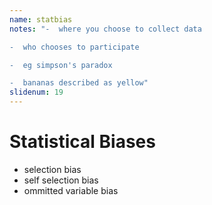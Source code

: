 ```yaml
---
name: statbias
notes: "-  where you choose to collect data

-  who chooses to participate

-  eg simpson's paradox

-  bananas described as yellow"
slidenum: 19
---
```

# Statistical Biases
- selection bias
- self selection bias
- ommitted variable bias